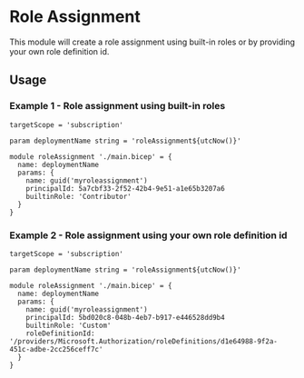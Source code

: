 # Role Assignment
This module will create a role assignment using built-in roles or by providing your own role definition id.

## Usage

### Example 1 - Role assignment using built-in roles
``` bicep
targetScope = 'subscription'

param deploymentName string = 'roleAssignment${utcNow()}'

module roleAssignment './main.bicep' = {
  name: deploymentName
  params: {
    name: guid('myroleassignment')
    principalId: 5a7cbf33-2f52-42b4-9e51-a1e65b3207a6
    builtinRole: 'Contributor'
  }
}
```

### Example 2 - Role assignment using your own role definition id
``` bicep
targetScope = 'subscription'

param deploymentName string = 'roleAssignment${utcNow()}'

module roleAssignment './main.bicep' = {
  name: deploymentName
  params: {
    name: guid('myroleassignment')
    principalId: 5bd020c8-048b-4eb7-b917-e446528dd9b4
    builtinRole: 'Custom'
    roleDefinitionId: '/providers/Microsoft.Authorization/roleDefinitions/d1e64988-9f2a-451c-adbe-2cc256ceff7c'
  }
}
```